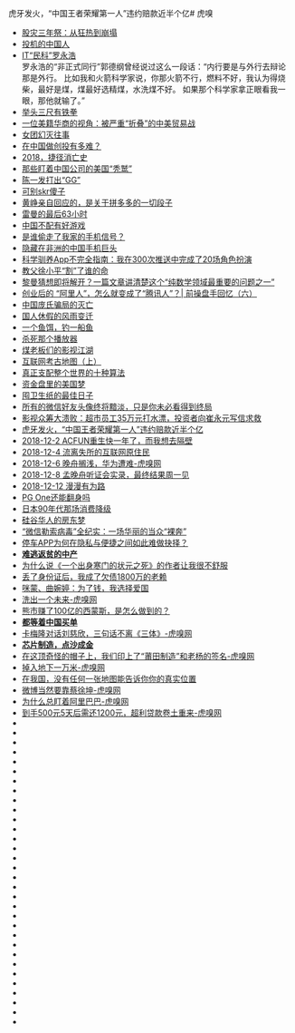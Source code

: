 虎牙发火，“中国王者荣耀第一人”违约赔款近半个亿# 虎嗅

*   [股灾三年祭：从狂热到崩塌](https://www.huxiu.com/article/248771.html)
*   [投机的中国人](https://www.huxiu.com/article/251935.html)
*   [IT“民科”罗永浩](https://www.huxiu.com/article/244293.html)  
罗永浩的“非正式同行”郭德纲曾经说过这么一段话：“内行要是与外行去辩论那是外行。
比如我和火箭科学家说，你那火箭不行，燃料不好，我认为得烧柴，最好是煤，煤最好选精煤，水洗煤不好。
如果那个科学家拿正眼看我一眼，那他就输了。”  
*   [举头三尺有铁拳](https://www.huxiu.com/article/246308.html)
*   [一位美籍华商的视角：被严重“折叠”的中美贸易战](https://www.huxiu.com/article/255875.html)
*   [女团幻灭往事](https://www.huxiu.com/article/256990.html)
*   [在中国做创投有多难？](https://www.huxiu.com/article/257078.html)
*   [2018，捷径消亡史](https://www.huxiu.com/article/255852.html)
*   [那些盯着中国公司的美国“秃鹫”](https://www.huxiu.com/article/257037.html)
*   [陈一发打出“GG”](https://www.huxiu.com/article/255667.html)
*   [可别skr傻子](https://www.huxiu.com/article/255495.html)
*   [黄峥亲自回应的，是关于拼多多的一切段子](https://www.huxiu.com/article/255482.html)
*   [雷曼的最后63小时](https://www.huxiu.com/article/258148.html)
*   [中国不配有好游戏](https://www.huxiu.com/article/260641.html)
*   [是谁偷走了我家的手机信号？](https://www.huxiu.com/article/261916.html)
*   [隐藏在非洲的中国手机巨头](https://www.huxiu.com/article/262080.html)
*   [科学驯养App不完全指南：我在300次推送中完成了20场角色扮演](https://www.huxiu.com/article/261937.html)
*   [教父徐小平“割”了谁的命](https://www.tuicool.com/articles/bUVzam2)
*   [黎曼猜想即将解开？一篇文章讲清楚这个“纯数学领域最重要的问题之一”](https://www.huxiu.com/article/264064.html?utm_source=tuicool&utm_medium=referral)
*   [创业后的 “阿里人”，怎么就变成了“腾讯人”？| 前操盘手回忆（六）](https://www.huxiu.com/article/264017.html?utm_source=tuicool&utm_medium=referral)
*   [中国庞氏骗局的灭亡](http://www.kanshangjie.com/article/152047-1.html)
*   [国人休假的风雨变迁](https://www.huxiu.com/article/265343.html?utm_source=tuicool&utm_medium=referral)
*   [一个鱼饵，钓一船鱼](https://www.huxiu.com/article/267214.html?utm_source=tuicool&utm_medium=referral)
*   [杀死那个播放器](https://www.huxiu.com/article/268207.html?utm_source=tuicool&utm_medium=referral)
*   [煤老板们的影视江湖](https://www.huxiu.com/article/268238.html?utm_source=tuicool&utm_medium=referral)
*   [互联网考古地图（上）](https://www.huxiu.com/article/268947.html?utm_source=tuicool&utm_medium=referral)
*   [真正支配整个世界的十种算法](https://www.huxiu.com/article/267404.html?utm_source=tuicool&utm_medium=referral)
*   [资金盘里的美国梦](https://www.huxiu.com/article/270940.html?utm_source=tuicool&utm_medium=referral)
*   [囤卫生纸的最佳日子](https://www.huxiu.com/article/271500.html?utm_source=tuicool&utm_medium=referral)
*   [所有的微信好友头像终将黯淡，只是你未必看得到终局](https://www.huxiu.com/article/271547.html?utm_source=tuicool&utm_medium=referral)
*   [影视众筹大溃败：超市员工35万元打水漂，投资者向崔永元写信求救](https://www.huxiu.com/article/272123.html?utm_source=tuicool&utm_medium=referral)
*   [虎牙发火，“中国王者荣耀第一人”违约赔款近半个亿](https://www.huxiu.com/article/272982.html?utm_source=tuicool&utm_medium=referral)
*   [2018-12-2 ACFUN重生快一年了，而我想去隔壁](https://www.huxiu.com/article/274501.html?utm_source=tuicool&utm_medium=referral)
*   [2018-12-4 流离失所的互联网原住民](https://www.huxiu.com/article/274849.html?utm_source=tuicool&utm_medium=referral)
*   [2018-12-6 晚舟搁浅，华为遭难-虎嗅网](https://www.huxiu.com/article/275161.html?utm_source=tuicool&utm_medium=referral)
*   [2018-12-8 孟晚舟听证会实录，最终结果周一见](https://www.tuicool.com/articles/MrQbuej)
*   [2018-12-12 漫漫有为路](https://www.huxiu.com/article/275535.html?utm_source=tuicool&utm_medium=referral)
*   [PG One还能翻身吗](https://www.huxiu.com/article/278412.html?utm_source=tuicool&utm_medium=referral)
*   [日本90年代那场消费降级](https://www.huxiu.com/article/278407.html?utm_source=tuicool&utm_medium=referral)
*   [硅谷华人的房东梦](https://www.huxiu.com/article/275273.html?utm_source=tuicool&utm_medium=referral)
*   [“微信勒索病毒”全纪实：一场华丽的当众“裸奔”](https://www.huxiu.com/article/275434.html?utm_source=tuicool&utm_medium=referral)
*   [停车APP为何在隐私与便捷之间如此难做抉择？](https://www.huxiu.com/article/280513.html?utm_source=tuicool&utm_medium=referral)
*   [**难逃返贫的中产**](https://www.huxiu.com/article/283023.html?utm_source=tuicool&utm_medium=referral)
*   [为什么说《一个出身寒门的状元之死》的作者让我很不舒服](https://www.huxiu.com/article/283363.html?utm_source=tuicool&utm_medium=referral)
*   [丢了身份证后，我成了欠债1800万的老赖](https://www.huxiu.com/article/283179.html?h_s=h7)
*   [咪蒙、曲婉婷：为了钱，我选择爱国](https://www.huxiu.com/article/283720.html)
*   [洗出一个未来-虎嗅网](https://www.huxiu.com/article/283570.html)
*   [熊市赚了100亿的西蒙斯，是怎么做到的？](https://www.huxiu.com/article/285201.html)
*   [**都等着中国买单**](https://www.huxiu.com/article/284873.html)
*   [卡梅隆对话刘慈欣，三句话不离《三体》-虎嗅网](https://www.huxiu.com/article/285019.html)
*   [**芯片制造，点沙成金**](https://www.huxiu.com/article/283929.html)
*   [在这顶奇怪的帽子上，我们印上了“莆田制造”和老杨的签名-虎嗅网](https://www.huxiu.com/article/285070.html)
*   [掉入地下一万米-虎嗅网](https://www.huxiu.com/article/290170.html?utm_source=tuicool&utm_medium=referral)
*   [在我国，没有任何一张地图能告诉你你的真实位置](https://www.huxiu.com/article/293246.html)
*   [微博当然要靠蔡徐坤-虎嗅网](https://www.huxiu.com/article/310717.html)
*   [为什么总盯着阿里巴巴-虎嗅网](https://www.huxiu.com/article/314988.html)
*   [到手500元5天后需还1200元，超利贷款卷土重来-虎嗅网](https://www.huxiu.com/article/315585.html)
*   []()
*   []()
*   []()
*   []()
*   []()
*   []()
*   []()
*   []()
*   []()
*   []()
*   []()
*   []()
*   []()
*   []()
*   []()
*   []()
*   []()
*   []()
*   []()
*   []()
*   []()
*   []()
*   []()
*   []()
*   []()
*   []()
*   []()
*   []()
*   []()
*   []()
*   []()
*   []()








